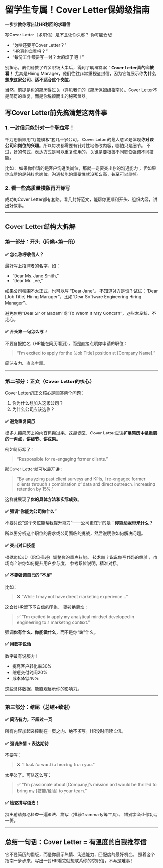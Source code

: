 # 留学生专属！Cover Letter保姆级指南

**一步步教你写出让HR秒回的求职信**

写Cover Letter（求职信）是不是让你头疼？
你可能会想：

* “为啥还要写Cover Letter？”
* “HR真的会看吗？”
* “每份工作都要写一封？太麻烦了吧！”

别担心，我们请教了许多职场大牛后，得到了明确答案：**Cover Letter真的会被看！**
尤其是Hiring Manager，他们往往非常重视这封信，因为它能展示你**为什么想来这家公司、适不适合这个岗位**。

当然，前提是你的简历得过关（详见我们的《简历保姆级指南》）。Cover Letter不是简历的重复，而是你脱颖而出的秘密武器。

## 写Cover Letter前先搞清楚这两件事

### 1. 一封信只能针对一个职位写！

千万别偷懒用“万能模板”套几十家公司。
Cover Letter的最大意义是体现**你对该公司和岗位的兴趣**。所以每次都需要有针对性地修改内容，哪怕只是细节。
不过，好的句式、表达方式是可以重复使用的，关键是要根据不同职位强调不同技能。

比如：
如果你申请的是客户沟通类岗位，那就一定要突出你的沟通能力；
但如果你应聘的是纯技术岗位，沟通技能的重要性就没那么高，甚至可以删掉。

### 2. 看一些高质量模版再开始写

成功的Cover Letter都有套路。看几封好范文，能帮你更顺利开头、组织内容，讲出好故事。

---

## Cover Letter结构大拆解

### 第一部分：开头（问候+第一段）

#### ✅ 怎么称呼收信人？

最好写上招聘者的名字，如：

* “Dear Ms. Jane Smith,”
* “Dear Mr. Lee,”

如果公司氛围不太正式，也可以写 “Dear Jane”。
不知道对方是谁？试试：“Dear \[Job Title] Hiring Manager”，比如“Dear Software Engineering Hiring Manager”。

避免使用“Dear Sir or Madam”或“To Whom it May Concern”，这些太笼统、不走心。

#### ✅ 开头第一句怎么写？

不要自报姓名（HR能在简历看到），而是直接点明你申请的职位：

> “I’m excited to apply for the \[Job Title] position at \[Company Name].”

简洁有力、直奔主题。

---

### 第二部分：正文（Cover Letter的核心）

Cover Letter的正文核心是回答两个问题：

1. 你为什么想加入这家公司？
2. 为什么公司应该选你？

#### ✅ 避免重复简历

很多人把简历上的内容照搬过来，这是误区。Cover Letter应该**扩展简历中最重要的一两点，讲细节、讲成果。**

例如简历写了：

> “Responsible for re-engaging former clients.”

那Cover Letter就可以展开讲：

> “By analyzing past client surveys and KPIs, I re-engaged former clients through a combination of data and direct outreach, increasing retention by 15%.”

这样就展现了**你的具体方法和实际成效**。

#### ✅ 强调“你能为公司做什么”

不要只说“这个岗位能帮我提升能力”——公司更在乎的是：**你能给我带来什么？**

所以要分析这个职位的需求或公司面临的挑战，然后说明你如何解决问题。

#### ✅ 突出对口技能

根据岗位JD（职位描述）调整你的重点技能。
技术岗？说说你写代码的经验；
市场岗？讲你如何提升用户参与度。
参考职位说明，精准对标。

#### ✅ 不要强调自己的“不足”

比如：

> ❌ “While I may not have direct marketing experience…”

这会给HR留下不自信的印象。
要转换思维：

> ✅ “I’m excited to apply my analytical mindset developed in engineering to a marketing context.”

强调**你有什么、你能做什么**，而不是你“缺”什么。

#### ✅ 用数字说话

数字最有说服力！

* 提高客户转化率30%
* 缩短交付时间20%
* 成本降低40%

这些具体数据，能直观展示你的影响力。

---

### 第三部分：结尾（总结+致谢）

#### ✅ 简洁有力，不超过一页

所有内容加起来控制在一页之内，绝不多写。HR没时间读长信。

#### ✅ 强调热情 + 表达期待

不要写：

> ❌ “I look forward to hearing from you.”

太平淡了。可以这么写：

> ✅ “I’m passionate about \[Company]’s mission and would be thrilled to bring my \[技能/经验] to your team.”

#### ✅ 检查拼写语法！

投出前请务必检查一遍语法、拼写（推荐Grammarly等工具）。
错别字会让你功亏一篑。

---

## 总结一句话：Cover Letter = 有温度的自我推荐信

它不是简历的翻版，而是你展示热情、沟通能力、匹配度的最好机会。
照着这个指南一步步来，写出一封HR看完就想联系你的求职信，不再是难事！